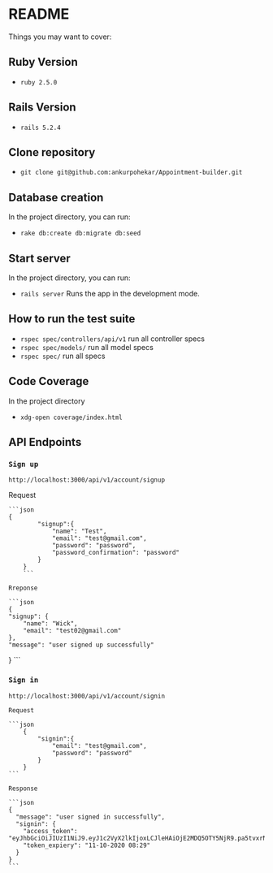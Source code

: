 # README


Things you may want to cover:

## Ruby Version
  * `ruby 2.5.0`

## Rails Version
  * `rails 5.2.4`

## Clone repository
  * `git clone git@github.com:ankurpohekar/Appointment-builder.git`

## Database creation
  In the project directory, you can run:
  * `rake db:create db:migrate db:seed`

## Start server
  In the project directory, you can run:
  * `rails server`
  Runs the app in the development mode.


 ## How to run the test suite
  * `rspec spec/controllers/api/v1` run all controller specs
  * `rspec spec/models/` run all model specs
  * `rspec spec/` run all specs

## Code Coverage
  In the project directory
  * `xdg-open coverage/index.html`


## API Endpoints
  ### `Sign up`
  `http://localhost:3000/api/v1/account/signup`
  
  Request
  
    ```json
    {
			"signup":{
				"name": "Test",
				"email": "test@gmail.com",
				"password": "password",
				"password_confirmation": "password"
			}
		}
		```
	
	Rreponse
	
	```json
	{
    "signup": {
        "name": "Wick",
        "email": "test02@gmail.com"
    },
    "message": "user signed up successfully"
  }
	```

  ### `Sign in`
   `http://localhost:3000/api/v1/account/signin`

    Request

    ```json
		{
			"signin":{
				"email": "test@gmail.com",
				"password": "password"
			}
		}
    ```

    Response

    ```json
    {
      "message": "user signed in successfully",
      "signin": {
        "access_token": "eyJhbGciOiJIUzI1NiJ9.eyJ1c2VyX2lkIjoxLCJleHAiOjE2MDQ5OTY5NjR9.pa5tvxrNdRoZXfHqUEFMcSl7jX9RXOnLkERRSNRmVTo",
        "token_expiery": "11-10-2020 08:29"
      }
    }
    ```